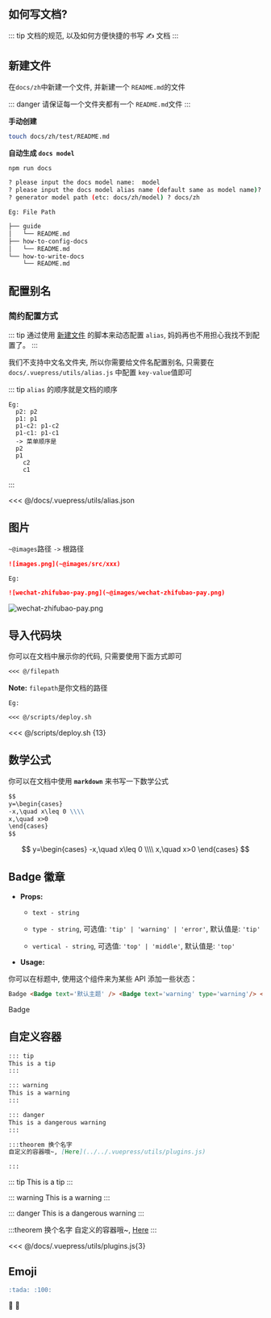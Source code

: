 ## 如何写文档? <Badge text='Important' type='warning'/>

::: tip
文档的规范, 以及如何方便快捷的书写 ✍️ 文档
:::

## 新建文件

在`docs/zh`中新建一个文件, 并新建一个 `README.md`的文件

::: danger
请保证每一个文件夹都有一个 `README.md`文件
:::

**手动创建**

```sh
touch docs/zh/test/README.md
```

**自动生成 `docs model`**
```sh
npm run docs
```

```sh
? please input the docs model name:  model
? please input the docs model alias name (default same as model name)? 
? generator model path (etc: docs/zh/model) ? docs/zh
```

`Eg: File Path`

```sh
├── guide
│   └── README.md
├── how-to-config-docs
│   └── README.md
└── how-to-write-docs
    └── README.md
```

## 配置别名

### 简约配置方式

::: tip
通过使用 [新建文件](#新建文件) 的脚本来动态配置 `alias`, 妈妈再也不用担心我找不到配置了。
:::

我们不支持中文名文件夹, 所以你需要给文件名配置别名, 只需要在 `docs/.vuepress/utils/alias.js` 中配置 `key-value`值即可

::: tip
`alias` 的顺序就是文档的顺序
```
Eg:
  p2: p2
  p1: p1
  p1-c2: p1-c2
  p1-c1: p1-c1
  -> 菜单顺序是
  p2
  p1
    c2
    c1
```
:::

<<< @/docs/.vuepress/utils/alias.json

## 图片

`~@images`路径 `->` 根路径

```md
![images.png](~@images/src/xxx)
```

`Eg:`

```md
![wechat-zhifubao-pay.png](~@images/wechat-zhifubao-pay.png)
```

![wechat-zhifubao-pay.png](~@images/wechat-zhifubao-pay.png)

## 导入代码块

你可以在文档中展示你的代码, 只需要使用下面方式即可

```md {highlight number}
<<< @/filepath
```

**Note:** `filepath`是你文档的路径

`Eg:`

```md {1}
<<< @/scripts/deploy.sh
```

<<< @/scripts/deploy.sh {13}

## 数学公式

你可以在文档中使用 **`markdown`** 来书写一下数学公式

```md
$$
y=\begin{cases}
-x,\quad x\leq 0 \\\\
x,\quad x>0
\end{cases}
$$
```

$$
y=\begin{cases}
-x,\quad x\leq 0 \\\\
x,\quad x>0
\end{cases}
$$

## Badge 徽章

- **Props:**

  - `text - string`

  - `type - string`, 可选值: `'tip' | 'warning' | 'error'`, 默认值是: `'tip'`

  - `vertical - string`, 可选值: `'top' | 'middle'`, 默认值是: `'top'`

- **Usage:**

你可以在标题中, 使用这个组件来为某些 API 添加一些状态：

```md
Badge <Badge text='默认主题' /> <Badge text='warning' type='warning'/> <Badge text='error' type='error'/>
```

Badge <Badge text='默认主题' /> <Badge text='warning' type='warning'/> <Badge text='error' type='error'/>

## 自定义容器

```md
::: tip
This is a tip
:::

::: warning
This is a warning
:::

::: danger
This is a dangerous warning
:::

:::theorem 换个名字
自定义的容器哦~, [Here](../../.vuepress/utils/plugins.js)

:::
```

::: tip
This is a tip
:::

::: warning
This is a warning
:::

::: danger
This is a dangerous warning
:::

:::theorem 换个名字
自定义的容器哦~, [Here](../../.vuepress/utils/plugins.js)
:::

<<< @/docs/.vuepress/utils/plugins.js{3}

## Emoji

```md
:tada: :100:
```

:tada: :100:
